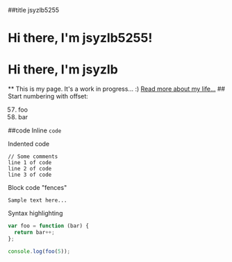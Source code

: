 ##title jsyzlb5255
##
<div class="blurb">
	<h1>Hi there, I'm jsyzlb5255!</h1>
	<h1>Hi there, I'm jsyzlb</h1>
**
	This is my page. It's a work in progress... :)
	<a href="/about">Read more about my life...</a>
##
Start numbering with offset:

57. foo
1. bar

##code
Inline `code`

Indented code

    // Some comments
    line 1 of code
    line 2 of code
    line 3 of code

Block code "fences"

```
Sample text here...
```

Syntax highlighting

``` js
var foo = function (bar) {
  return bar++;
};

console.log(foo(5));
```
